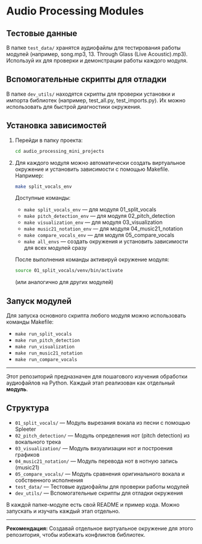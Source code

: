 # Audio Processing Modules

## Тестовые данные

В папке `test_data/` хранятся аудиофайлы для тестирования работы модулей (например, song.mp3, 13. Through Glass (Live Acoustic).mp3). Используй их для проверки и демонстрации работы каждого модуля.

## Вспомогательные скрипты для отладки

В папке `dev_utils/` находятся скрипты для проверки установки и импорта библиотек (например, test_all.py, test_imports.py). Их можно использовать для быстрой диагностики окружения.

## Установка зависимостей

1. Перейди в папку проекта:
   ```bash
   cd audio_processing_mini_projects
   ```
2. Для каждого модуля можно автоматически создать виртуальное окружение и установить зависимости с помощью Makefile. Например:
   ```bash
   make split_vocals_env
   ```
   Доступные команды:
   - `make split_vocals_env` — для модуля 01_split_vocals
   - `make pitch_detection_env` — для модуля 02_pitch_detection
   - `make visualization_env` — для модуля 03_visualization
   - `make music21_notation_env` — для модуля 04_music21_notation
   - `make compare_vocals_env` — для модуля 05_compare_vocals
   - `make all_envs` — создать окружения и установить зависимости для всех модулей сразу

   После выполнения команды активируй окружение модуля:
   ```bash
   source 01_split_vocals/venv/bin/activate
   ```
   (или аналогично для других модулей)

## Запуск модулей

Для запуска основного скрипта любого модуля можно использовать команды Makefile:
- `make run_split_vocals`
- `make run_pitch_detection`
- `make run_visualization`
- `make run_music21_notation`
- `make run_compare_vocals`

---

Этот репозиторий предназначен для пошагового изучения обработки аудиофайлов на Python. Каждый этап реализован как отдельный **модуль**.

## Структура

- `01_split_vocals/` — Модуль вырезания вокала из песни с помощью Spleeter
- `02_pitch_detection/` — Модуль определения нот (pitch detection) из вокального трека
- `03_visualization/` — Модуль визуализации нот и построения графиков
- `04_music21_notation/` — Модуль перевода нот в нотную запись (music21)
- `05_compare_vocals/` — Модуль сравнения оригинального вокала и собственного исполнения
- `test_data/` — Тестовые аудиофайлы для проверки работы модулей
- `dev_utils/` — Вспомогательные скрипты для отладки окружения

В каждой папке-модуле есть свой README и пример кода. Можно запускать и изучать каждый этап отдельно.

---

**Рекомендация:**
Создавай отдельное виртуальное окружение для этого репозитория, чтобы избежать конфликтов библиотек. 
